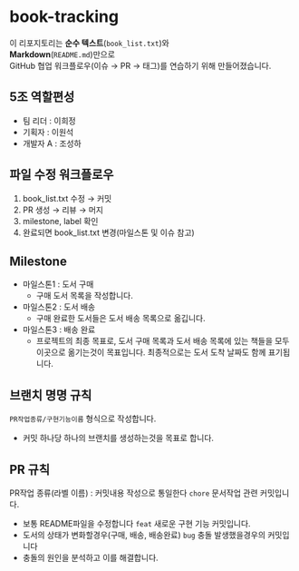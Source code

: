 # book-tracking
이 리포지토리는 **순수 텍스트**(`book_list.txt`)와  
**Markdown**(`README.md`)만으로  
GitHub 협업 워크플로우(이슈 → PR → 태그)를 연습하기 위해 만들어졌습니다.

## 5조 역할편성
- 팀 리더 : 이희정
- 기획자 : 이원석
- 개발자 A : 조성하
  
## 파일 수정 워크플로우
1. book_list.txt 수정 → 커밋  
2. PR 생성 → 리뷰 → 머지  
3. milestone, label 확인  
4. 완료되면 book_list.txt 변경(마일스톤 및 이슈 참고)

## Milestone
- 마일스톤1 : 도서 구매
    - 구매 도서 목록을 작성합니다.
- 마일스톤2 : 도서 배송
    - 구매 완료한 도서들은 도서 배송 목록으로 옮깁니다.
- 마일스톤3 : 배송 완료
    - 프로젝트의 최종 목표로, 
    도서 구매 목록과 도서 배송 목록에 있는 책들을 모두 이곳으로 옮기는것이 목표입니다.
    최종적으로는 도서 도착 날짜도 함께 표기됩니다.

## 브랜치 명명 규칙
``PR작업종류/구현기능이름``
형식으로 작성합니다.
- 커밋 하나당 하나의 브랜치를 생성하는것을 목표로 합니다.

## PR 규칙
PR작업 종류(라벨 이름) : 커밋내용 작성으로 통일한다
``chore`` 문서작업 관련 커밋입니다.
- 보통 README파일을 수정합니다
``feat`` 새로운 구현 기능 커밋입니다.
- 도서의 상태가 변화할경우(구매, 배송, 배송완료)
``bug`` 충돌 발생했을경우의 커밋입니다 
- 충돌의 원인을 분석하고 이를 해결합니다.
